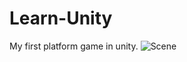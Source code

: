 # Learn-Unity
My first platform game in unity.
![Scene](https://github.com/tadnguyen/AdventureFrog/assets/77628220/70e3cddb-099a-4ec6-afe0-88aecafa5ea2)

